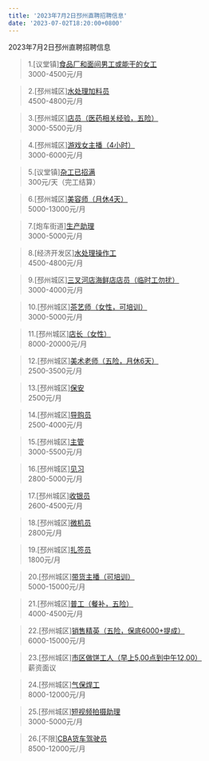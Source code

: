 ```yaml
---
title: '2023年7月2日邳州直聘招聘信息'
date: '2023-07-02T18:20:00+0800'
---
```

2023年7月2日邳州直聘招聘信息
<!--more-->
>1.[议堂镇][食品厂和面间男工或能干的女工](https://www.pizhouzhipin.com/job/27495)<br>
>3000-4500元/月

>2.[邳州城区][水处理加料员](https://www.pizhouzhipin.com/job/29726)<br>
>4500-4800元/月

>3.[邳州城区][店员（医药相关经验，五险）](https://www.pizhouzhipin.com/job/8040)<br>
>3000-5500元/月

>4.[邳州城区][游戏女主播（4小时）](https://www.pizhouzhipin.com/job/29707)<br>
>3000-6000元/月

>5.[议堂镇][杂工已招满](https://www.pizhouzhipin.com/job/29749)<br>
>300元/天（完工结算）

>6.[邳州城区][美容师（月休4天）](https://www.pizhouzhipin.com/job/26927)<br>
>5000-13000元/月

>7.[炮车街道][生产助理](https://www.pizhouzhipin.com/job/29642)<br>
>3000-5000元/月

>8.[经济开发区][水处理操作工](https://www.pizhouzhipin.com/job/29584)<br>
>4500-4800元/月

>9.[邳州城区][三叉河店海鲜店店员（临时工勿扰）](https://www.pizhouzhipin.com/job/29539)<br>
>3000-4000元/月

>10.[邳州城区][茶艺师（女性，可培训）](https://www.pizhouzhipin.com/job/28853)<br>
>3000-5000元/月

>11.[邳州城区][店长（女性）](https://www.pizhouzhipin.com/job/28852)<br>
>8000-20000元/月

>12.[邳州城区][美术老师（五险，月休6天）](https://www.pizhouzhipin.com/job/20473)<br>
>2500-3500元/月

>13.[邳州城区][保安](https://www.pizhouzhipin.com/job/26778)<br>
>2500元/月

>14.[邳州城区][导购员](https://www.pizhouzhipin.com/job/22581)<br>
>2500-4000元/月

>15.[邳州城区][主管](https://www.pizhouzhipin.com/job/29761)<br>
>3000-5500元/月

>16.[邳州城区][见习](https://www.pizhouzhipin.com/job/29762)<br>
>2800-5000元/月

>17.[邳州城区][收银员](https://www.pizhouzhipin.com/job/29763)<br>
>2600-4500元/月

>18.[邳州城区][微机员](https://www.pizhouzhipin.com/job/29764)<br>
>2800元/月

>19.[邳州城区][扎签员](https://www.pizhouzhipin.com/job/17443)<br>
>1800元/月

>20.[邳州城区][带货主播（可培训）](https://www.pizhouzhipin.com/job/29451)<br>
>5000-15000元/月

>21.[邳州城区][普工（餐补，五险）](https://www.pizhouzhipin.com/job/16879)<br>
>4000-4500元/月

>22.[邳州城区][销售精英（五险，保底6000+提成）](https://www.pizhouzhipin.com/job/6895)<br>
>6000-15000元/月

>23.[邳州城区][市区做饼工人（早上5,00点到中午12,00）](https://www.pizhouzhipin.com/job/24887)<br>
>薪资面议

>24.[邳州城区][气保焊工](https://www.pizhouzhipin.com/job/15316)<br>
>8000-12000元/月

>25.[邳州城区][短视频拍摄助理](https://www.pizhouzhipin.com/job/29736)<br>
>3000-5000元/月

>26.[不限][CBA货车驾驶员](https://www.pizhouzhipin.com/job/27901)<br>
>8500-12000元/月

